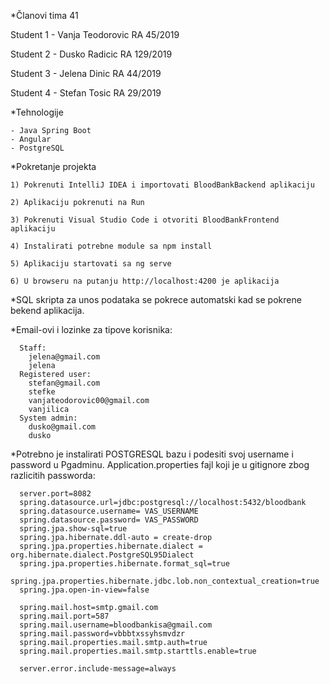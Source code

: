 *Članovi tima 41

  Student 1 - Vanja Teodorovic RA 45/2019
  
  Student 2 - Dusko Radicic RA 129/2019
  
  Student 3 - Jelena Dinic RA 44/2019
  
  Student 4 - Stefan Tosic RA 29/2019
  
  
*Tehnologije

    - Java Spring Boot 
    - Angular 
    - PostgreSQL 


*Pokretanje projekta

    1) Pokrenuti IntelliJ IDEA i importovati BloodBankBackend aplikaciju
    
    2) Aplikaciju pokrenuti na Run
    
    3) Pokrenuti Visual Studio Code i otvoriti BloodBankFrontend aplikaciju
    
    4) Instalirati potrebne module sa npm install
    
    5) Aplikaciju startovati sa ng serve 
    
    6) U browseru na putanju http://localhost:4200 je aplikacija
    
    
*SQL skripta za unos podataka se pokrece automatski kad se pokrene bekend aplikacija.
    
*Email-ovi i lozinke za tipove korisnika:

      Staff:
        jelena@gmail.com 
        jelena
      Registered user: 
        stefan@gmail.com
        stefke       
        vanjateodorovic00@gmail.com
        vanjilica
      System admin: 
        dusko@gmail.com
        dusko
        
*Potrebno je instalirati POSTGRESQL bazu i podesiti svoj username i password u Pgadminu. Application.properties fajl koji je u gitignore zbog razlicitih passworda:

      server.port=8082
      spring.datasource.url=jdbc:postgresql://localhost:5432/bloodbank
      spring.datasource.username= VAS_USERNAME
      spring.datasource.password= VAS_PASSWORD
      spring.jpa.show-sql=true
      spring.jpa.hibernate.ddl-auto = create-drop
      spring.jpa.properties.hibernate.dialect = org.hibernate.dialect.PostgreSQL95Dialect
      spring.jpa.properties.hibernate.format_sql=true
      spring.jpa.properties.hibernate.jdbc.lob.non_contextual_creation=true
      spring.jpa.open-in-view=false

      spring.mail.host=smtp.gmail.com
      spring.mail.port=587
      spring.mail.username=bloodbankisa@gmail.com
      spring.mail.password=vbbbtxssyhsmvdzr
      spring.mail.properties.mail.smtp.auth=true
      spring.mail.properties.mail.smtp.starttls.enable=true

      server.error.include-message=always

